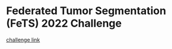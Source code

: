 # Federated Tumor Segmentation (FeTS) 2022 Challenge

[challenge link]


<!-- Links -->
[challenge link]: https://www.synapse.org/fets

